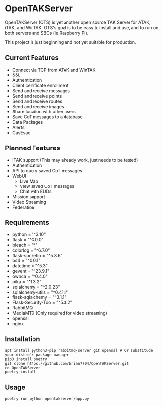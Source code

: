 # OpenTAKServer

OpenTAKServer (OTS) is yet another open source TAK Server for ATAK, iTAK, and WinTAK. OTS's goal is to be easy to install and use, and to run on both servers and SBCs (ie Raspberry Pi).

This project is just beginning and not yet suitable for production.

## Current Features
- Connect via TCP from ATAK and WinTAK
- SSL
- Authentication
- Client certificate enrollment
- Send and receive messages
- Send and receive points
- Send and receive routes
- Send and receive images
- Share location with other users
- Save CoT messages to a database
- Data Packages
- Alerts
- CasEvac

## Planned Features
- iTAK support (This may already work, just needs to be tested)
- Authentication
- API to query saved CoT messages
- WebUI
  - Live Map
  - View saved CoT messages
  - Chat with EUDs
- Mission support
- Video Streaming
- Federation

## Requirements
- python = "^3.10"
- flask = "^3.0.0"
- bleach = "*"
- colorlog = "^6.7.0"
- flask-socketio = "^5.3.6"
- bs4 = "^0.0.1"
- datetime = "^5.3"
- gevent = "^23.9.1"
- ownca = "^0.4.0"
- pika = "^1.3.2"
- sqlalchemy = "^2.0.23"
- sqlalchemy-utils = "^0.41.1"
- flask-sqlalchemy = "^3.1.1"
- Flask-Security-Too = "^5.3.2"
- RabbitMQ
- MediaMTX (Only required for video streaming)
- openssl
- nginx

## Installation
```
apt install python3-pip rabbitmq-server git openssl # Or substitude your distro's package manager
pip3 install poetry
git clone https://github.com/brian7704/OpenTAKServer.git
cd OpenTAKServer
poetry install
```

## Usage
```poetry run python opentakserver/app.py```